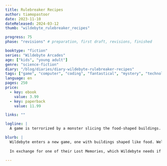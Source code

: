 ```yaml
---
title: Rulebreaker Recipes
author: tiamopastoor
date: 2023-11-10
dateReleased: 2024-03-12
thumb: "wildebyte_rulebreaker_recipes"

progress: 75
phase: "revisions" # preparation, first draft, revisions, finished

booktype: "fiction"
series: "Wildebyte Arcades"
age: ["kids", "young adult"] 
genre: "science-fiction"
diary: "/blog/diaries/diary-wildebyte-rulebreaker-recipes"
tags: ["game", "computer", "coding", "fantastical", "mystery", "technology", "adventure"]
language: en
pages: 250
price:
  - key: ebook
    value: 3.99
  - key: paperback
    value: 11.99

links: ""

logline: |
  A game is terrorized by a monster slicing the food-shaped buildings. Wildebyte helps them out in exchange for getting his priceless Lost Memory back.

blurb: |
  Wildebyte enters a new game, one with buildings shaped like food. Well, the buildings left standing, that is. A monster terrorizes the town by slicing objects, buildings and even people in two. 
  
  In exchange for one of their Lost Memories, which Wildebyte needs if they want to escape the video game world, they strike a deal to catch this monster.

---
```


